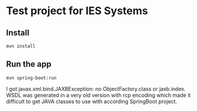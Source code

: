 # Test project for IES Systems

## Install

    mvn install

## Run the app

    mvn spring-boot:run

I got javax.xml.bind.JAXBException: no ObjectFactory.class or jaxb.index. 
WSDL was generated in a very old version with rcp encoding which made it 
difficult to get JAVA classes to use with according SpringBoot project.
